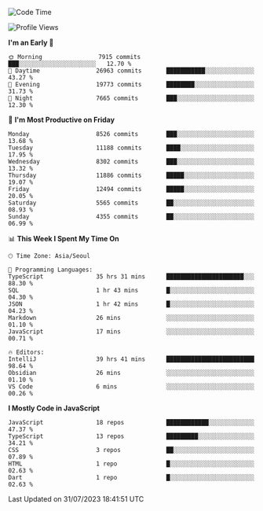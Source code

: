 <!--START_SECTION:waka-->
![Code Time](http://img.shields.io/badge/Code%20Time-5%2C263%20hrs%2028%20mins-blue)

![Profile Views](http://img.shields.io/badge/Profile%20Views-0-blue)

**I'm an Early 🐤** 

```text
🌞 Morning                7915 commits        ███░░░░░░░░░░░░░░░░░░░░░░   12.70 % 
🌆 Daytime                26963 commits       ███████████░░░░░░░░░░░░░░   43.27 % 
🌃 Evening                19773 commits       ████████░░░░░░░░░░░░░░░░░   31.73 % 
🌙 Night                  7665 commits        ███░░░░░░░░░░░░░░░░░░░░░░   12.30 % 
```
📅 **I'm Most Productive on Friday** 

```text
Monday                   8526 commits        ███░░░░░░░░░░░░░░░░░░░░░░   13.68 % 
Tuesday                  11188 commits       ████░░░░░░░░░░░░░░░░░░░░░   17.95 % 
Wednesday                8302 commits        ███░░░░░░░░░░░░░░░░░░░░░░   13.32 % 
Thursday                 11886 commits       █████░░░░░░░░░░░░░░░░░░░░   19.07 % 
Friday                   12494 commits       █████░░░░░░░░░░░░░░░░░░░░   20.05 % 
Saturday                 5565 commits        ██░░░░░░░░░░░░░░░░░░░░░░░   08.93 % 
Sunday                   4355 commits        ██░░░░░░░░░░░░░░░░░░░░░░░   06.99 % 
```


📊 **This Week I Spent My Time On** 

```text
🕑︎ Time Zone: Asia/Seoul

💬 Programming Languages: 
TypeScript               35 hrs 31 mins      ██████████████████████░░░   88.30 % 
SQL                      1 hr 43 mins        █░░░░░░░░░░░░░░░░░░░░░░░░   04.30 % 
JSON                     1 hr 42 mins        █░░░░░░░░░░░░░░░░░░░░░░░░   04.23 % 
Markdown                 26 mins             ░░░░░░░░░░░░░░░░░░░░░░░░░   01.10 % 
JavaScript               17 mins             ░░░░░░░░░░░░░░░░░░░░░░░░░   00.71 % 

🔥 Editors: 
IntelliJ                 39 hrs 41 mins      █████████████████████████   98.64 % 
Obsidian                 26 mins             ░░░░░░░░░░░░░░░░░░░░░░░░░   01.10 % 
VS Code                  6 mins              ░░░░░░░░░░░░░░░░░░░░░░░░░   00.26 % 
```

**I Mostly Code in JavaScript** 

```text
JavaScript               18 repos            ████████████░░░░░░░░░░░░░   47.37 % 
TypeScript               13 repos            █████████░░░░░░░░░░░░░░░░   34.21 % 
CSS                      3 repos             ██░░░░░░░░░░░░░░░░░░░░░░░   07.89 % 
HTML                     1 repo              █░░░░░░░░░░░░░░░░░░░░░░░░   02.63 % 
Dart                     1 repo              █░░░░░░░░░░░░░░░░░░░░░░░░   02.63 % 
```




 Last Updated on 31/07/2023 18:41:51 UTC
<!--END_SECTION:waka-->
